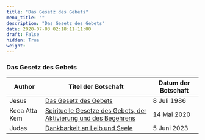 ```yaml
---
title: "Das Gesetz des Gebets"
menu_title: ""
description: "Das Gesetz des Gebets"
date: 2020-07-03 02:18:11+11:00
draft: False
hidden: True
weight:
---
```

### Das Gesetz des Gebets

**Author** | **Titel der Botschaft** | **Datum der Botschaft**
---|---|---
Jesus | [Das Gesetz des Gebets](/aktuelle-botschaften/aktuelle-botschaften-in-reihenfolge-des-datums/aktuelle-botschaften-1984-1994/das-gesetz-des-gebets-dl-jesus-8-juli-1986/) | 8 Juli 1986
Keea Atta Kem | [Spirituelle Gesetze des Gebets, der Aktivierung und des Begehrens](/aktuelle-botschaften/aktuelle-botschaften-in-reihenfolge-des-datums/aktuelle-botschaften-2020/spirituelle-gesetze-des-gebets-der-aktivierung-und-des-begehrens-mc-keea-atta-kem-14-mai-2020/) | 14 Mai 2020
Judas | [Dankbarkeit an Leib und Seele](/aktuelle-botschaften/aktuelle-botschaften-in-reihenfolge-des-datums/aktuelle-botschaften-2023/de-2023-6-5-1-jw-judas/) | 5 Juni 2023
